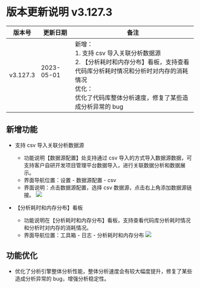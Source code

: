 # 版本更新说明 v3.127.3

| 版本号<br/>   | 更新日期<br/>        | 备注<br/>                                                                                                                                                                                                  |
| ------------- | -------------------- | ---------------------------------------------------------------------------------------------------------------------------------------------------------------------------------------------------------- |
| v3.127.3<br/> | 2023-05-01<br/><br/> | 新增：<br/>1. 支持 csv 导入关联分析数据源<br/>2. 【分析耗时和内存分布】看板，支持查看代码库分析耗时情况和分析时对内存的消耗情况<br/>优化：<br/>优化了代码库整体分析速度，修复了某些造成分析异常的 bug<br/> |

## 新增功能

- 支持 csv 导入关联分析数据源

  - 功能说明【数据源配置】处支持通过 csv 导入的方式导入数据源数据，可支持客户自研开发项目管理平台数据导入，进行关联数据分析和数据展示。
  - 界面导航位置：设置 - 数据源配置 - csv
  - 界面说明：点击数据源配置，选择 csv 数据源，点击右上角添加数据源链接。
    ![](https://release-note.oss-cn-hongkong.aliyuncs.com/release-note/PpAFbnmoKoBCrOx1lRnciJaQnYb.png)
- 【分析耗时和内存分布】看板

  - 功能说明在【分析耗时和内存分布】看板，支持查看代码库分析耗时情况和分析时对内存的消耗情况。
  - 界面导航位置：工具箱 - 日志 - 分析耗时和内存分布
    ![](https://release-note.oss-cn-hongkong.aliyuncs.com/release-note/ZAHEbiwucoOweyxL1cocHyi3nVg.png)

## 功能优化

- 优化了分析引擎整体分析性能，整体分析速度会有较大幅度提升，修复了某些造成分析异常的 bug，增强分析稳定性。

